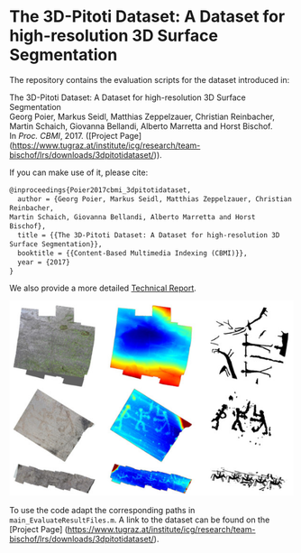 # The 3D-Pitoti Dataset: A Dataset for high-resolution 3D Surface Segmentation

The repository contains the evaluation scripts for the dataset introduced in:  

The 3D-Pitoti Dataset: A Dataset for high-resolution 3D Surface Segmentation  
Georg Poier, Markus Seidl, Matthias Zeppelzauer, Christian Reinbacher, Martin Schaich, Giovanna Bellandi, Alberto Marretta and Horst Bischof.  
In *Proc. CBMI*, 2017. 
([Project Page]
(https://www.tugraz.at/institute/icg/research/team-bischof/lrs/downloads/3dpitotidataset/)).

If you can make use of it, please cite:
```
@inproceedings{Poier2017cbmi_3dpitotidataset,  
  author = {Georg Poier, Markus Seidl, Matthias Zeppelzauer, Christian Reinbacher, 
Martin Schaich, Giovanna Bellandi, Alberto Marretta and Horst Bischof},  
  title = {{The 3D-Pitoti Dataset: A Dataset for high-resolution 3D Surface Segmentation}},  
  booktitle = {{Content-Based Multimedia Indexing (CBMI)}},  
  year = {2017}
}
```

We also provide a more detailed [Technical Report](https://files.icg.tugraz.at/f/130d433de1/).

![Dataset samples](/doc/3dpitotidataset_samples.jpg)

To use the code adapt the corresponding paths in `main_EvaluateResultFiles.m`. 
A link to the dataset can be found on the 
[Project Page]
(https://www.tugraz.at/institute/icg/research/team-bischof/lrs/downloads/3dpitotidataset/).
